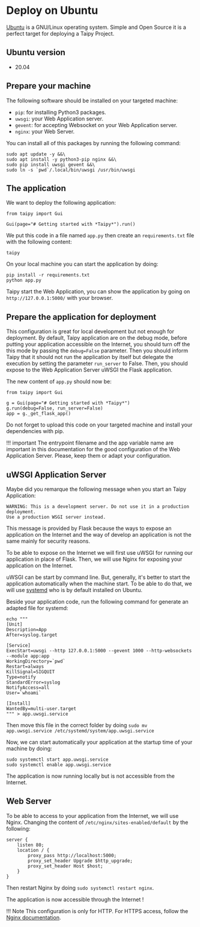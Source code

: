 # Deploy on Ubuntu

[Ubuntu](https://ubuntu.com/) is a GNU/Linux operating system. Simple and Open Source it is a perfect target for
deploying a Taipy Project.


## Ubuntu version
- 20.04

## Prepare your machine

The following software should be installed on your targeted machine:
- `pip`: for installing Python3 packages.
- `uwsgi`: your Web Application server.
- `gevent`: for accepting Websocket on your Web Application server.
- `nginx`: your Web Server.

You can install all of this packages by running the following command:
```
sudo apt update -y &&\
sudo apt install -y python3-pip nginx &&\
sudo pip install uwsgi gevent &&\
sudo ln -s `pwd`/.local/bin/uwsgi /usr/bin/uwsgi
```

## The application

We want to deploy the following application:
```
from taipy import Gui

Gui(page="# Getting started with *Taipy*").run()
```

We put this code in a file named `app.py` then create an `requirements.txt` file with the
following content:
```
taipy
```

On your local machine you can start the application by doing:
```
pip install -r requirements.txt
python app.py
```

Taipy start the Web Application, you can show the application by going on `http://127.0.0.1:5000/` with your browser.


## Prepare the application for deployment

This configuration is great for local development but not enough for deployment.
By default, Taipy application are on the debug mode, before putting your application accessible on the Internet,
you should turn off the this mode by passing the `debug=False` parameter. Then you should inform Taipy that it should
not run the application by itself but delegate the execution by setting the parameter `run_server` to False.
Then, you should expose to the Web Application Server uWSGI the Flask application.

The new content of `app.py` should now be:
```
from taipy import Gui

g = Gui(page="# Getting started with *Taipy*")
g.run(debug=False, run_server=False)
app = g._get_flask_app()
```

Do not forget to upload this code on your targeted machine and install your dependencies with pip.

!!! important
    The entrypoint filename and the app variable name are important in this documentation for the good configuration of
    the Web Application Server. Please, keep them or adapt your configuration.


## uWSGI Application Server

Maybe did you remarque the following message when you start an Taipy Application:
```
WARNING: This is a development server. Do not use it in a production deployment.
Use a production WSGI server instead.
```
This message is provided by Flask because the ways to expose an application on the Internet and
the way of develop an application is not the same mainly for security reasons.

To be able to expose on the Internet we will first use uWSGI for running our application in place of Flask.
Then, we will use Nginx for exposing your application on the Internet.

uWSGI can be start by command line. But, generally, it's better to start the application automatically when the machine
start. To be able to do that, we will use [systemd](https://systemd.io/) who is by default installed on Ubuntu.

Beside your application code, run the following command for generate an adapted file for systemd:
```
echo """
[Unit]
Description=App
After=syslog.target

[Service]
ExecStart=uwsgi --http 127.0.0.1:5000 --gevent 1000 --http-websockets --module app:app
WorkingDirectory=`pwd`
Restart=always
KillSignal=SIGQUIT
Type=notify
StandardError=syslog
NotifyAccess=all
User=`whoami`

[Install]
WantedBy=multi-user.target
""" > app.uwsgi.service
```
Then move this file in the correct folder by doing `sudo mv app.uwsgi.service /etc/systemd/system/app.uwsgi.service`

Now, we can start automatically your application at the startup time of your machine by doing:
```
sudo systemctl start app.uwsgi.service
sudo systemctl enable app.uwsgi.service
```

The application is now running locally but is not accessible from the Internet.


## Web Server

To be able to access to your application from the Internet, we will use Nginx.
Changing the content of `/etc/nginx/sites-enabled/default` by the following:
```
server {
    listen 80;
    location / {
        proxy_pass http://localhost:5000;
        proxy_set_header Upgrade $http_upgrade;
        proxy_set_header Host $host;
    }
}
```
Then restart Nginx by doing `sudo systemctl restart nginx`.

The application is now accessible through the Internet !

!!! Note
    This configuration is only for HTTP. For HTTPS access, follow the [Nginx documentation](https://nginx.org/en/docs/http/configuring_https_servers.html).


